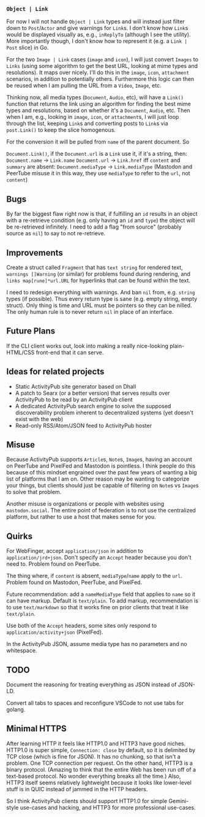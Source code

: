 ### `Object | Link`

For now I will not handle `Object | Link` types and will instead just filter down to `Post`/`Actor` and give warnings for `Link`s. I don't know how `Link`s would be displayed visually as, e.g., `inReplyTo` (although I see the utility). More importantly though, I don't know how to represent it (e.g. a `Link | Post` slice) in Go.

For the two `Image | Link` cases (`image` and `icon`), I will just convert `Images` to `Links` (using some algorithm to get the best URL, looking at mime types and resolutions). It maps over nicely. I'll do this in the `image`, `icon`, `attachment` scenarios, in addition to potentially others. Furthermore this logic can then be reused when I am pulling the URL from a `Video`, `Image`, etc.

Thinking now, all media types (`Document`, `Audio`, etc), will have a `Link()` function that returns the link using an algorithm for finding the best mime types and resolutions, based on whether it's a `Document`, `Audio`, etc. Then when I am, e.g., looking in `image`, `icon`, or `attachment`s, I will just loop through the list, keeping `Link`s and converting posts to `Link`s via `post.Link()` to keep the slice homogenous.

For the conversion it will be pulled from `name` of the parent document. So

`Document.Link()`, if the `Document.url` is a `Link` use it, if it's a string, then:
`Document.name` -> `Link.name`
`Document.url` -> `Link.href`
iff `content` and `summary` are absent: `Document.mediaType` -> `Link.mediaType` (Mastodon and PeerTube misuse it in this way, they use `mediaType` to refer to the `url`, not `content`)

## Bugs

By far the biggest flaw right now is that, if fulfilling an `id` results in an object with a re-retrieve condition (e.g. only having an `id` and `type`) the object will be re-retrieved infinitely. I need to add a flag "from source" (probably source as `nil`) to say to not re-retrieve.

## Improvements

Create a struct called `Fragment` that has `text string` for rendered text, `warnings []Warning` (or similar) for problems found during rendering, and `links map[rune]*url.URL` for hyperlinks that can be found within the text.

I need to redesign everything with warnings. And ban `nil` from, e.g. `string` types (if possible). Thus every return type is sane (e.g. empty string, empty struct). Only thing is time and URL must be pointers so they can be nilled. The only human rule is to never return `nil` in place of an interface.

## Future Plans

If the CLI client works out, look into making a really nice-looking plain-HTML/CSS front-end that it can serve.

## Ideas for related projects

* Static ActivityPub site generator based on Dhall
* A patch to Searx (or a better version) that serves results over ActivityPub to be read by an ActivityPub client
* A dedicated ActivityPub search engine to solve the supposed discoverability problem inherent to decentralized systems (yet doesn't exist with the web)
* Read-only RSS/Atom/JSON feed to ActivityPub hoster

## Misuse

Because ActivityPub supports `Article`s, `Note`s, `Image`s, having an account on PeerTube and PixelFed and Mastodon is pointless. I think people do this because of this mindset engrained over the past few years of wanting a big list of platforms that I am on. Other reason may be wanting to categorize your things, but clients should just be capable of filtering on `Note`s vs `Image`s to solve that problem.

Another misuse is organizations or people with websites using `mastodon.social`. The entire point of federation is to not use the centralized platform, but rather to use a host that makes sense for you.

## Quirks

For WebFinger, accept `application/json` in addition to `application/jrd+json`. Don't specify an `Accept` header because you don't need to. Problem found on PeerTube.

The thing where, if `content` is absent, `mediaType`/`name` apply to the `url`. Problem found on Mastodon, PeerTube, and PixelFed.

Future recommendation: add a `nameMediaType` field that applies to `name` so it can have markup. Default is `text/plain`. To add markup, recommendation is to use `text/markdown` so that it works fine on prior clients that treat it like `text/plain`.

Use both of the `Accept` headers, some sites only respond to `application/activity+json` (PixelFed).

In the ActivityPub JSON, assume media type has no parameters and no whitespace.

## TODO

Document the reasoning for treating everything as JSON instead of JSON-LD.

Convert all tabs to spaces and reconfigure VSCode to not use tabs for golang.

## Minimal HTTPS

After learning HTTP it feels like HTTP1.0 and HTTP3 have good niches. HTTP1.0 is super simple, `Connection: close` by default, so it is delimited by TCP close (which is fine for JSON). It has no chunking, so that isn't a problem. One TCP connection per request. On the other hand, HTTP3 is a binary protocol. (Amazing to think that the entire Web has been run off of a text-based protocol. No wonder everything breaks all the time.) Also, HTTP3 itself seems relatively lightweight because it looks like lower-level stuff is in QUIC instead of jammed in the HTTP headers.

So I think ActivityPub clients should support HTTP1.0 for simple Gemini-style use-cases and hacking, and HTTP3 for more professional use-cases.
